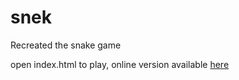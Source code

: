 # snek
Recreated the snake game   
   
open index.html to play, online version available [here](https://kevines.tech/snek)
